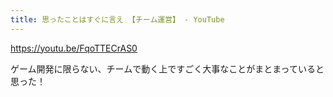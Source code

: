 ```yaml
---
title: 思ったことはすぐに言え 【チーム運営】 - YouTube
---
```


https://youtu.be/FqoTTECrAS0

ゲーム開発に限らない、チームで動く上ですごく大事なことがまとまっていると思った！


